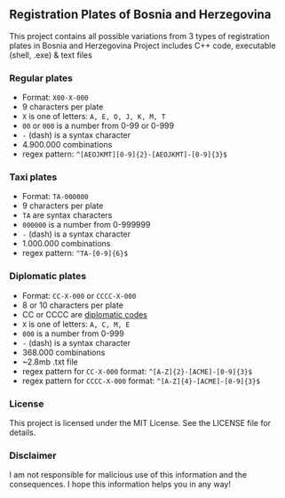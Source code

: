 ﻿## Registration Plates of Bosnia and Herzegovina

This project contains all possible variations from 3 types of registration plates in Bosnia and Herzegovina
Project includes C++ code, executable (shell, .exe) & text files

### Regular plates

- Format: `X00-X-000`
- 9 characters per plate
- `X` is one of letters: `A, E, O, J, K, M, T`
- `00` or `000` is a number from 0-99 or 0-999
- `-` (dash) is a syntax character
- 4.900.000 combinations
- regex pattern: `^[AEOJKMT][0-9]{2}-[AEOJKMT]-[0-9]{3}$`

### Taxi plates

- Format: `TA-000000`
- 9 characters per plate
- `TA` are syntax characters
- `000000` is a number from 0-999999
- `-` (dash) is a syntax character
- 1.000.000 combinations
- regex pattern: `^TA-[0-9]{6}$`

### Diplomatic plates

- Format: `CC-X-000` or `CCCC-X-000`
- 8 or 10 characters per plate
- CC or CCCC are [diplomatic codes](https://en.wikipedia.org/wiki/Vehicle_registration_plates_of_Bosnia_and_Herzegovina#Diplomatic,_consular_and_foreign_mission_plate_prefixes)
- `X` is one of letters: `A, C, M, E`
- `000` is a number from 0-999
- `-` (dash) is a syntax character
- 368.000 combinations
- ~2.8mb .txt file
- regex pattern for `CC-X-000` format: `^[A-Z]{2}-[ACME]-[0-9]{3}$`
- regex pattern for `CCCC-X-000` format: `^[A-Z]{4}-[ACME]-[0-9]{3}$`

### License

This project is licensed under the MIT License. See the LICENSE file for details.

### Disclaimer

I am not responsible for malicious use of this information and the consequences.
I hope this information helps you in any way!
